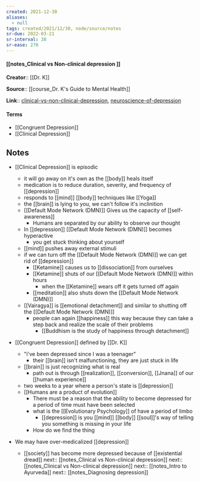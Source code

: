 ```yaml
---
created: 2021-12-30 
aliases:
  - null
tags: created/2021/12/30, node/source/notes
sr-due: 2022-03-21
sr-interval: 38
sr-ease: 270
---
```


#### [[notes_Clinical vs Non-clinical depression ]]

**Creator**:: [[Dr. K]]
 
**Source**:: [[course_Dr. K's Guide to Mental Health]]

**Link**:: [clinical-vs-non-clinical-depression](https://coaching.healthygamer.gg/guide/lessons/clinical-vs-non-clinical-depression), [neuroscience-of-depression](https://coaching.healthygamer.gg/guide/lessons/neuroscience-of-depression)

#### Terms

- [[Congruent Depression]]
- [[Clinical Depression]]

## Notes

- [[Clinical Depression]] is episodic
	- it will go away on it's own as the [[body]] heals itself
	- medication is to reduce duration, severity, and frequency of [[depression]]
	- responds to [[mind]] [[body]] techniques like [[Yoga]]
	- the [[brain]] is lying to you, we can't follow it's inclinition
	- [[Default Mode Network (DMN)]] Gives us the capacity of [[self-awareness]]
		- Humans are separated by our ability to observe our thought
	- In [[depression]] [[Default Mode Network (DMN)]] becomes hyperactive
		- you get stuck thinking about yourself
	- [[mind]] pushes away external stimuli
	- if we can turn off the [[Default Mode Network (DMN)]] we can get rid of [[depression]]
		- [[Ketamine]] causes us to [[dissociation]] from ourselves
		- [[Ketamine]] shuts of our [[Default Mode Network (DMN)]] within hours
			- when the [[Ketamine]] wears off it gets turned off again
		- [[meditation]] also shuts down the [[Default Mode Network (DMN)]]
	- [[Vairagya]] is [[emotional detachment]] and similar to shutting off the [[Default Mode Network (DMN)]]
		- people can again [[happiness]] this way because they can take a step back and realize the scale of their problems
			- [[Buddhism is the study of happiness through detachment]]
	
- [[Congruent Depression]] defined by [[Dr. K]]
	- "i've been depressed since I was a teenager"
		- their [[brain]] isn't malfunctioning, they are just stuck in life
	- [[brain]] is just recognizing what is real
		- path out is through [[realization]], [[conversion]], [[Jnana]] of our [[human experience]]
	- two weeks to a year where a person's state is [[depression]]
	- [[Humans are a product of evolution]]
		- There must be a reason that the ability to become depressed for a period of time must have been selected
		- what is the [[Evolutionary Psychology]] of have a period of limbo
			- [[depression]] is you [[mind]] [[body]] [[soul]]'s way of telling you something is missing in your life
		- How do we find the thing
- We may have over-medicalized [[depression]]
	- [[society]] has become more depressed because of [[existential dread]]
next:: [[notes_Clinical vs Non-clinical depression]]
next:: [[notes_Clinical vs Non-clinical depression]]
next:: [[notes_Intro to Ayurveda]]
next:: [[notes_Diagnosing depression]]





